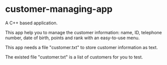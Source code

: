 # customer-managing-app

A C++ based application.

This app help you to manage the customer information: name, ID, telephone number, date of birth, points and rank with an easy-to-use menu.

This app needs a file "customer.txt" to store customer information as text.

The existed file "customer.txt" is a list of customers for you to test.
